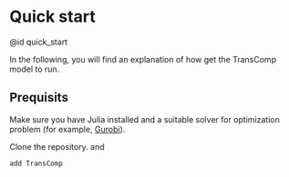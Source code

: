 # Quick start
@id quick_start

In the following, you will find an explanation of how get the TransComp model to run.

## Prequisits
 
Make sure you have Julia installed and a suitable solver for optimization problem (for example, [Gurobi](https://www.gurobi.com/)).

Clone the repository. and 

```julia
add TransComp
```






